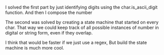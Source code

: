I solved the first part by just identifying digits using the char.is_ascii_digit function. And then I compose the number

The second was solved by creating a state machine that started on every char. That way we could keep track of all possible instances of number in digital or string form, even if they overlap.

I think that would be faster if we just use a regex, But build the state machine is much more cool.


